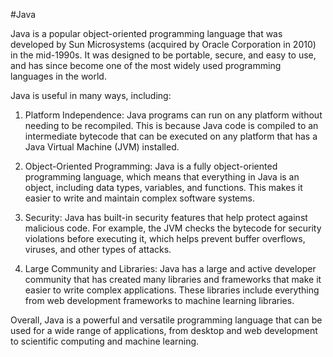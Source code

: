 #Java 

Java is a popular object-oriented programming language that was developed by Sun Microsystems (acquired by Oracle Corporation in 2010) in the mid-1990s. It was designed to be portable, secure, and easy to use, and has since become one of the most widely used programming languages in the world.

Java is useful in many ways, including:

1. Platform Independence: Java programs can run on any platform without needing to be recompiled. This is because Java code is compiled to an intermediate bytecode that can be executed on any platform that has a Java Virtual Machine (JVM) installed.

2. Object-Oriented Programming: Java is a fully object-oriented programming language, which means that everything in Java is an object, including data types, variables, and functions. This makes it easier to write and maintain complex software systems.

3. Security: Java has built-in security features that help protect against malicious code. For example, the JVM checks the bytecode for security violations before executing it, which helps prevent buffer overflows, viruses, and other types of attacks.

4. Large Community and Libraries: Java has a large and active developer community that has created many libraries and frameworks that make it easier to write complex applications. These libraries include everything from web development frameworks to machine learning libraries.

Overall, Java is a powerful and versatile programming language that can be used for a wide range of applications, from desktop and web development to scientific computing and machine learning.
